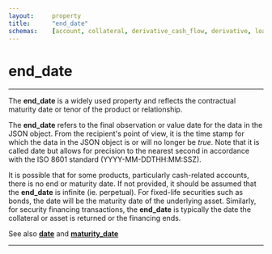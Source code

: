 ```yaml
---
layout:		property
title:		"end_date"
schemas:	[account, collateral, derivative_cash_flow, derivative, loan, security]
---
```


# end_date

---

The **end_date** is a widely used property and reflects the contractual maturity date or tenor of the product or relationship.

The **end_date** refers to the final observation or value date for the data in the JSON object. From the recipient's point of view, it is the time stamp for which the data in the JSON object is or will no longer be *true*. Note that it is called date but allows for precision to the nearest second in accordance with the ISO 8601 standard (YYYY-MM-DDTHH:MM:SSZ).

It is possible that for some products, particularly cash-related accounts, there is no end or maturity date. If not provided, it should be assumed that the **end_date** is infinite (ie. perpetual). For fixed-life securities such as bonds, the date will be the maturity date of the underlying asset. Similarly, for security financing transactions, the **end_date** is typically the date the collateral or asset is returned or the financing ends.

See also [**date**][date] and [**maturity_date**][maturity_date]

---

[date]: 		https://github.com/suadelabs/fire/blob/master/documentation/properties/date.md
[maturity_date]:       https://github.com/suadelabs/fire/blob/master/documentation/properties/maturity_date.md
